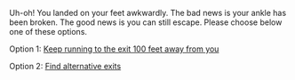 Uh-oh! You landed on your feet awkwardly. The bad news is your ankle has been broken. The good news is you can still escape. 
Please choose below one of these options.

Option 1: [Keep running to the exit 100 feet away from you](escape.md)

Option 2: [Find alternative exits](fail-to-escape.md) 